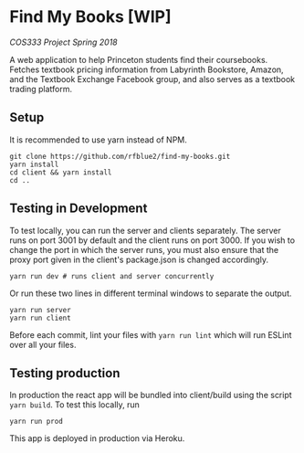 # Find My Books [WIP]
_COS333 Project Spring 2018_

A web application to help Princeton students find their coursebooks.
Fetches textbook pricing information from Labyrinth Bookstore, Amazon, and the Textbook Exchange Facebook group,
and also serves as a textbook trading platform.

## Setup
It is recommended to use yarn instead of NPM.
```
git clone https://github.com/rfblue2/find-my-books.git
yarn install
cd client && yarn install
cd ..
```

## Testing in Development
To test locally, you can run the server and clients separately.  The server runs on port 3001 by default and the client
runs on port 3000.  If you wish to change the port in which the server runs, you must also ensure that the proxy port
given in the client's package.json is changed accordingly.
```
yarn run dev # runs client and server concurrently
```

Or run these two lines in different terminal windows to separate the output.
```
yarn run server
yarn run client
```

Before each commit, lint your files with `yarn run lint` which will run ESLint over all your files.

## Testing production
In production the react app will be bundled into client/build using the script `yarn build`.  To test this locally, run
```
yarn run prod
```

This app is deployed in production via Heroku.
